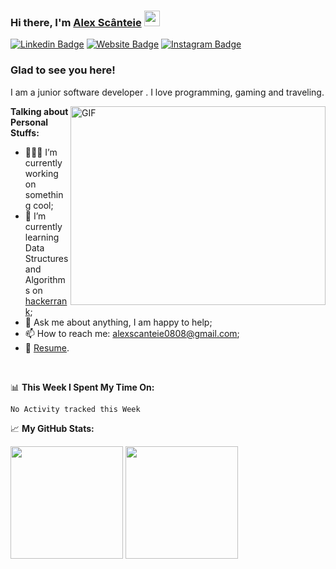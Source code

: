 ### Hi there, I'm <a href="https://alexscanteie.com/" target="_blank">Alex Scânteie</a> <img src="https://media.giphy.com/media/hvRJCLFzcasrR4ia7z/giphy.gif" width="25px">

[![Linkedin Badge](https://img.shields.io/badge/-LinkedIn-0e76a8?style=flat-square&logo=Linkedin&logoColor=white)](https://www.linkedin.com/in/alexandru-scanteie/)
[![Website Badge](https://img.shields.io/badge/Website-3b5998?style=flat-square&logo=google-chrome&logoColor=white)](https://alexscanteie.com/)
[![Instagram Badge](https://img.shields.io/badge/-Instagram-e4405f?style=flat-square&logo=Instagram&logoColor=white)](https://instagram.com/alex.scanteie/)

### Glad to see you here! &nbsp;

I am a junior software developer . I love programming, gaming  and traveling.


<img align="right" alt="GIF" src="https://github.com/Gapur/Gapur/blob/master/coding.gif?raw=true" width="408" height="318" />
  

**Talking about Personal Stuffs:**

- 👨🏻‍💻 I’m currently working on something cool;
- 🚀 I’m currently learning Data Structures and Algorithms on [hackerrank](https://www.hackerrank.com/alexscanteie0808);
- 💬 Ask me about anything, I am happy to help;
- 📫 How to reach me: alexscanteie0808@gmail.com;
- 📝 [Resume](https://www.alexscanteie.com/resume.pdf).

</br>

📊 **This Week I Spent My Time On:**
<!--START_SECTION:waka-->
```text
No Activity tracked this Week
```
<!--END_SECTION:waka-->


📈 **My GitHub Stats:**

<p>
  <img height="180em" src="https://github-readme-stats.vercel.app/api?username=Inf3n0s&show_icons=true&hide_border=true&&count_private=true&include_all_commits=true" />
  <img height="180em" src="https://github-readme-stats.vercel.app/api/top-langs/?username=Inf3n0s&exclude_repo=KNN-Image-Classification&show_icons=true&hide_border=true&layout=compact&langs_count=8"/>
</p>



